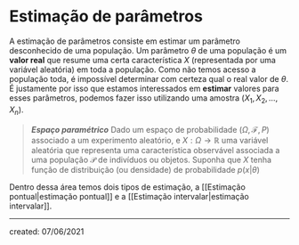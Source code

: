 # Estimação de parâmetros
A estimação de parâmetros consiste em estimar um parâmetro desconhecido de uma população. Um parâmetro $\theta$ de uma população é um **valor real** que resume uma certa característica $X$ (representada por uma variável aleatória) em toda a população. Como não temos acesso a população toda, é impossível determinar com certeza qual o real valor de $\theta$.
É justamente por isso que estamos interessados em **estimar** valores para esses parâmetros, podemos fazer isso utilizando uma amostra $(X_1, X_2, \dots, X_n)$.

> ***Espaço paramétrico***
> Dado um espaço de probabilidade $(\Omega, \mathcal{F}, P)$ associado a um experimento aleatório, e $X : \Omega \rightarrow \mathbb{R}$ uma variável aleatória que representa uma característica observável associada a uma população $\mathcal{P}$ de indivíduos ou objetos. Suponha que $X$ tenha função de distribuição (ou densidade) de probabilidade $p(x|\theta)$

Dentro dessa área temos dois tipos de estimação, a [[Estimação pontual|estimação pontual]] e a [[Estimação intervalar|estimação intervalar]].

---

created: 07/06/2021
